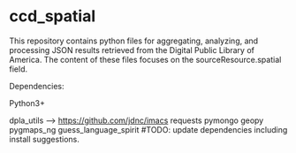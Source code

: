 ccd_spatial
===========

This repository contains python files for aggregating, analyzing, and processing JSON results retrieved from the Digital Public Library of America. The content of these files focuses on the sourceResource.spatial field. 

Dependencies:

Python3+

dpla_utils --> https://github.com/jdnc/imacs
  requests
  pymongo
  geopy
  pygmaps_ng
  guess_language_spirit
  #TODO: update dependencies including install suggestions.
